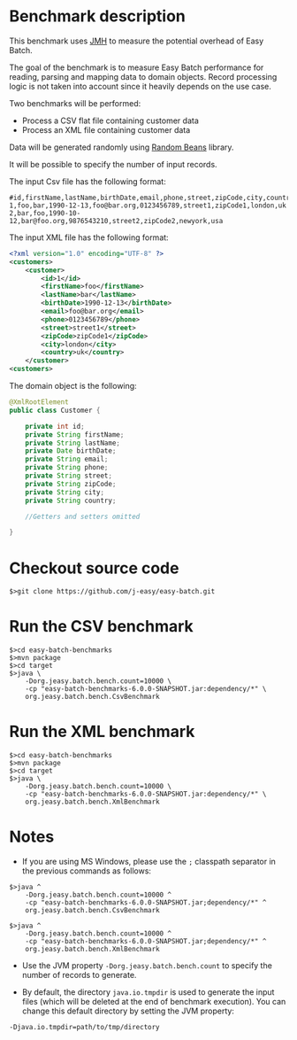 # Benchmark description

This benchmark uses [JMH](http://openjdk.java.net/projects/code-tools/jmh/) to measure the potential overhead of Easy Batch.

The goal of the benchmark is to measure Easy Batch performance for reading, parsing and mapping data to domain objects.
Record processing logic is not taken into account since it heavily depends on the use case.

Two benchmarks will be performed:

* Process a CSV flat file containing customer data
* Process an XML file containing customer data

Data will be generated randomly using [Random Beans](https://github.com/benas/random-beans) library.

It will be possible to specify the number of input records.

The input Csv file has the following format:

```
#id,firstName,lastName,birthDate,email,phone,street,zipCode,city,country
1,foo,bar,1990-12-13,foo@bar.org,0123456789,street1,zipCode1,london,uk
2,bar,foo,1990-10-12,bar@foo.org,9876543210,street2,zipCode2,newyork,usa
```

The input XML file has the following format:

```xml
<?xml version="1.0" encoding="UTF-8" ?>
<customers>
    <customer>
        <id>1</id>
        <firstName>foo</firstName>
        <lastName>bar</lastName>
        <birthDate>1990-12-13</birthDate>
        <email>foo@bar.org</email>
        <phone>0123456789</phone>
        <street>street1</street>
        <zipCode>zipCode1</zipCode>
        <city>london</city>
        <country>uk</country>
    </customer>
<customers>
```

The domain object is the following:

```java
@XmlRootElement
public class Customer {

    private int id;
    private String firstName;
    private String lastName;
    private Date birthDate;
    private String email;
    private String phone;
    private String street;
    private String zipCode;
    private String city;
    private String country;

    //Getters and setters omitted

}
```

# Checkout source code

```
$>git clone https://github.com/j-easy/easy-batch.git
```

# Run the CSV benchmark

```
$>cd easy-batch-benchmarks
$>mvn package
$>cd target
$>java \
    -Dorg.jeasy.batch.bench.count=10000 \
    -cp "easy-batch-benchmarks-6.0.0-SNAPSHOT.jar:dependency/*" \
    org.jeasy.batch.bench.CsvBenchmark
```

# Run the XML benchmark

```
$>cd easy-batch-benchmarks
$>mvn package
$>cd target
$>java \
    -Dorg.jeasy.batch.bench.count=10000 \
    -cp "easy-batch-benchmarks-6.0.0-SNAPSHOT.jar:dependency/*" \
    org.jeasy.batch.bench.XmlBenchmark
```

# Notes

* If you are using MS Windows, please use the `;` classpath separator in the previous commands as follows:

```
$>java ^
    -Dorg.jeasy.batch.bench.count=10000 ^
    -cp "easy-batch-benchmarks-6.0.0-SNAPSHOT.jar;dependency/*" ^
    org.jeasy.batch.bench.CsvBenchmark

$>java ^
    -Dorg.jeasy.batch.bench.count=10000 ^
    -cp "easy-batch-benchmarks-6.0.0-SNAPSHOT.jar;dependency/*" ^
    org.jeasy.batch.bench.XmlBenchmark
```

* Use the JVM property `-Dorg.jeasy.batch.bench.count` to specify the number of records to generate.

* By default, the directory `java.io.tmpdir` is used to generate the input files (which will be deleted at the end of benchmark execution).
You can change this default directory by setting the JVM property:
```
-Djava.io.tmpdir=path/to/tmp/directory
```
